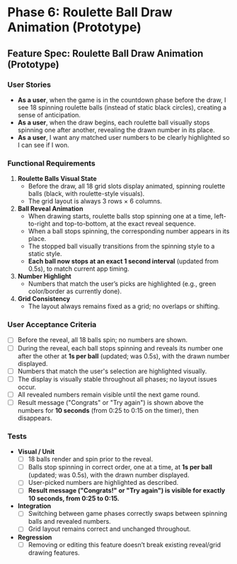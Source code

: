# Phase 6: Roulette Ball Draw Animation (Prototype)

## Feature Spec: Roulette Ball Draw Animation (Prototype)

### User Stories
- **As a user**, when the game is in the countdown phase before the draw, I see 18 spinning roulette balls (instead of static black circles), creating a sense of anticipation.
- **As a user**, when the draw begins, each roulette ball visually stops spinning one after another, revealing the drawn number in its place.
- **As a user**, I want any matched user numbers to be clearly highlighted so I can see if I won.

### Functional Requirements
1. **Roulette Balls Visual State**
    - Before the draw, all 18 grid slots display animated, spinning roulette balls (black, with roulette-style visuals).
    - The grid layout is always 3 rows × 6 columns.
2. **Ball Reveal Animation**
    - When drawing starts, roulette balls stop spinning one at a time, left-to-right and top-to-bottom, at the exact reveal sequence.
    - When a ball stops spinning, the corresponding number appears in its place.
    - The stopped ball visually transitions from the spinning style to a static style.
    - **Each ball now stops at an exact 1 second interval** (updated from 0.5s), to match current app timing.
3. **Number Highlight**
    - Numbers that match the user’s picks are highlighted (e.g., green color/border as currently done).
4. **Grid Consistency**
    - The layout always remains fixed as a grid; no overlaps or shifting.

### User Acceptance Criteria
- [ ] Before the reveal, all 18 balls spin; no numbers are shown.
- [ ] During the reveal, each ball stops spinning and reveals its number one after the other at **1s per ball** (updated; was 0.5s), with the drawn number displayed.
- [ ] Numbers that match the user's selection are highlighted visually.
- [ ] The display is visually stable throughout all phases; no layout issues occur.
- [ ] All revealed numbers remain visible until the next game round.
- [ ] Result message ("Congrats" or "Try again") is shown above the numbers for **10 seconds** (from 0:25 to 0:15 on the timer), then disappears.

### Tests
- **Visual / Unit**
  - [ ] 18 balls render and spin prior to the reveal.
  - [ ] Balls stop spinning in correct order, one at a time, at **1s per ball** (updated; was 0.5s), with the drawn number displayed.
  - [ ] User-picked numbers are highlighted as described.
  - [ ] **Result message ("Congrats!" or "Try again") is visible for exactly 10 seconds, from 0:25 to 0:15.**
- **Integration**
  - [ ] Switching between game phases correctly swaps between spinning balls and revealed numbers.
  - [ ] Grid layout remains correct and unchanged throughout.
- **Regression**
  - [ ] Removing or editing this feature doesn’t break existing reveal/grid drawing features.
